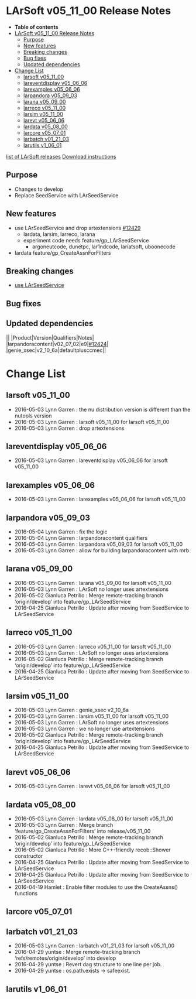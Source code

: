 LArSoft v05\_11\_00 Release Notes
======================================================================

-   **Table of contents**
-   [LArSoft v05\_11\_00 Release Notes](#LArSoft-v05_11_00-Release-Notes)
    -   [Purpose](#Purpose)
    -   [New features](#New-features)
    -   [Breaking changes](#Breaking-changes)
    -   [Bug fixes](#Bug-fixes)
    -   [Updated dependencies](#Updated-dependencies)
-   [Change List](#Change-List)
    -   [larsoft v05\_11\_00](#larsoft-v05_11_00)
    -   [lareventdisplay v05\_06\_06](#lareventdisplay-v05_06_06)
    -   [larexamples v05\_06\_06](#larexamples-v05_06_06)
    -   [larpandora v05\_09\_03](#larpandora-v05_09_03)
    -   [larana v05\_09\_00](#larana-v05_09_00)
    -   [larreco v05\_11\_00](#larreco-v05_11_00)
    -   [larsim v05\_11\_00](#larsim-v05_11_00)
    -   [larevt v05\_06\_06](#larevt-v05_06_06)
    -   [lardata v05\_08\_00](#lardata-v05_08_00)
    -   [larcore v05\_07\_01](#larcore-v05_07_01)
    -   [larbatch v01\_21\_03](#larbatch-v01_21_03)
    -   [larutils v1\_06\_01](#larutils-v1_06_01)

[list of LArSoft releases](LArSoft_release_list)
[Download instructions](http://scisoft.fnal.gov/scisoft/bundles/larsoft/v05_11_00/larsoft-v05_11_00.html)

Purpose
--------------------

-   Changes to develop
-   Replace SeedService with LArSeedService

New features
------------------------------

-   use LArSeedService and drop artextensions [\#12429](/redmine/issues/12429 "Feature: Update LArSoft code to use LArSeedService service in larsim (Closed)")
    -   lardata, larsim, larreco, larana
    -   experiment code needs feature/gp\_LArSeedService
        -   argoneutcode, dunetpc, lar1ndcode, lariatsoft, uboonecode
-   lardata feature/gp\_CreateAssnForFilters

Breaking changes
--------------------------------------

-   [use LArSeedService](Breaking_Changes#SeedService-from-artextensions-replaced-by-LArSeedService)

Bug fixes
------------------------

Updated dependencies
----------------------------------------------

||
|Product|Version|Qualifiers|Notes|
|larpandoracontent|v02\_07\_02|e9|[\#12424](/redmine/issues/12424 "Bug: The output of LArPandoraOutput module is not reproducible  (Closed)")|
|genie\_xsec|v2\_10\_6a|defaultplusccmec||

Change List
============================

larsoft v05\_11\_00
------------------------------------------

-   2016-05-03 Lynn Garren : the nu distribution version is different than the nutools version
-   2016-05-03 Lynn Garren : larsoft v05\_11\_00 for larsoft v05\_11\_00
-   2016-05-03 Lynn Garren : drop artextensions

lareventdisplay v05\_06\_06
----------------------------------------------------------

-   2016-05-03 Lynn Garren : lareventdisplay v05\_06\_06 for larsoft v05\_11\_00

larexamples v05\_06\_06
--------------------------------------------------

-   2016-05-03 Lynn Garren : larexamples v05\_06\_06 for larsoft v05\_11\_00

larpandora v05\_09\_03
------------------------------------------------

-   2016-05-04 Lynn Garren : fix the logic
-   2016-05-04 Lynn Garren : larpandoracontent qualifiers
-   2016-05-03 Lynn Garren : larpandora v05\_09\_03 for larsoft v05\_11\_00
-   2016-05-03 Lynn Garren : allow for building larpandoracontent with mrb

larana v05\_09\_00
----------------------------------------

-   2016-05-03 Lynn Garren : larana v05\_09\_00 for larsoft v05\_11\_00
-   2016-05-03 Lynn Garren : LArSoft no longer uses artextensions
-   2016-05-02 Gianluca Petrillo : Merge remote-tracking branch ‘origin/develop’ into feature/gp\_LArSeedService
-   2016-04-25 Gianluca Petrillo : Update after moving from SeedService to LArSeedService

larreco v05\_11\_00
------------------------------------------

-   2016-05-03 Lynn Garren : larreco v05\_11\_00 for larsoft v05\_11\_00
-   2016-05-03 Lynn Garren : LArSoft no longer uses artextensions
-   2016-05-02 Gianluca Petrillo : Merge remote-tracking branch ‘origin/develop’ into feature/gp\_LArSeedService
-   2016-04-25 Gianluca Petrillo : Update after moving from SeedService to LArSeedService

larsim v05\_11\_00
----------------------------------------

-   2016-05-03 Lynn Garren : genie\_xsec v2\_10\_6a
-   2016-05-03 Lynn Garren : larsim v05\_11\_00 for larsoft v05\_11\_00
-   2016-05-03 Lynn Garren : LArSoft no longer uses artextensions
-   2016-05-03 Lynn Garren : we no longer use artextensions
-   2016-05-02 Gianluca Petrillo : Merge remote-tracking branch ‘origin/develop’ into feature/gp\_LArSeedService
-   2016-04-25 Gianluca Petrillo : Update after moving from SeedService to LArSeedService

larevt v05\_06\_06
----------------------------------------

-   2016-05-03 Lynn Garren : larevt v05\_06\_06 for larsoft v05\_11\_00

lardata v05\_08\_00
------------------------------------------

-   2016-05-03 Lynn Garren : lardata v05\_08\_00 for larsoft v05\_11\_00
-   2016-05-03 Lynn Garren : Merge branch ‘feature/gp\_CreateAssnForFilters’ into release/v05\_11\_00
-   2016-05-02 Gianluca Petrillo : Merge remote-tracking branch ‘origin/develop’ into feature/gp\_LArSeedService
-   2016-05-02 Gianluca Petrillo : More C++-friendly recob::Shower constructor
-   2016-04-25 Gianluca Petrillo : Update after moving from SeedService to LArSeedService
-   2016-04-25 Gianluca Petrillo : Update after moving from SeedService to LArSeedService
-   2016-04-19 Hamlet : Enable filter modules to use the CreateAssns() functions

larcore v05\_07\_01
------------------------------------------

larbatch v01\_21\_03
--------------------------------------------

-   2016-05-03 Lynn Garren : larbatch v01\_21\_03 for larsoft v05\_11\_00
-   2016-04-29 yuntse : Merge remote-tracking branch ‘refs/remotes/origin/develop’ into develop
-   2016-04-29 yuntse : Revert dag structure to one line per job.
-   2016-04-29 yuntse : os.path.exists -\> safeexist.

larutils v1\_06\_01
------------------------------------------
